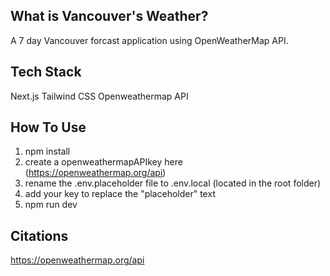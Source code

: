 ## What is Vancouver's Weather?
A 7 day Vancouver forcast application using OpenWeatherMap API.

## Tech Stack
Next.js
Tailwind CSS
Openweathermap API

## How To Use
1. npm install
2. create a openweathermapAPIkey here (https://openweathermap.org/api)
3. rename the .env.placeholder file to .env.local (located in the root folder)
4. add your key to replace the "placeholder" text
5. npm run dev

## Citations
https://openweathermap.org/api
